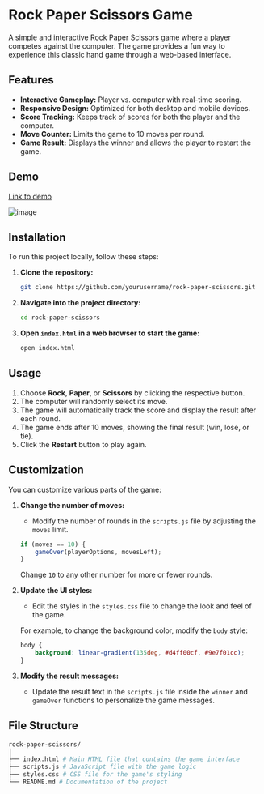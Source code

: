 # Rock Paper Scissors Game

A simple and interactive Rock Paper Scissors game where a player competes against the computer. The game provides a fun way to experience this classic hand game through a web-based interface.

## Features

- **Interactive Gameplay:** Player vs. computer with real-time scoring.
- **Responsive Design:** Optimized for both desktop and mobile devices.
- **Score Tracking:** Keeps track of scores for both the player and the computer.
- **Move Counter:** Limits the game to 10 moves per round.
- **Game Result:** Displays the winner and allows the player to restart the game.
  
## Demo
[Link to demo](https://codepen.io/Shravan-Dalavi/pen/jOjoZyV)


![image](https://github.com/user-attachments/assets/1c069b40-31ee-4e06-9247-cbb6243cef21)


## Installation
To run this project locally, follow these steps:

1. **Clone the repository:**
    ```bash
    git clone https://github.com/yourusername/rock-paper-scissors.git
    ```

2. **Navigate into the project directory:**
    ```bash
    cd rock-paper-scissors
    ```

3. **Open `index.html` in a web browser to start the game:**
    ```bash
    open index.html
    ```

## Usage
1. Choose **Rock**, **Paper**, or **Scissors** by clicking the respective button.
2. The computer will randomly select its move.
3. The game will automatically track the score and display the result after each round.
4. The game ends after 10 moves, showing the final result (win, lose, or tie).
5. Click the **Restart** button to play again.

## Customization

You can customize various parts of the game:

1. **Change the number of moves:** 
    - Modify the number of rounds in the `scripts.js` file by adjusting the `moves` limit.

    ```javascript
    if (moves == 10) { 
        gameOver(playerOptions, movesLeft);
    }
    ```
    Change `10` to any other number for more or fewer rounds.

2. **Update the UI styles:**
    - Edit the styles in the `styles.css` file to change the look and feel of the game.

    For example, to change the background color, modify the `body` style:

    ```css
    body {
        background: linear-gradient(135deg, #d4ff00cf, #9e7f01cc);
    }
    ```

3. **Modify the result messages:**
    - Update the result text in the `scripts.js` file inside the `winner` and `gameOver` functions to personalize the game messages.

## File Structure

```sh
rock-paper-scissors/ 
│ 
├── index.html # Main HTML file that contains the game interface
├── scripts.js # JavaScript file with the game logic 
├── styles.css # CSS file for the game's styling 
└── README.md # Documentation of the project

```
